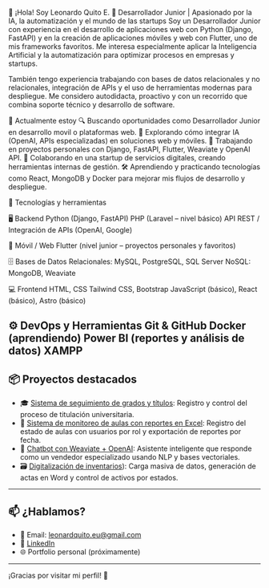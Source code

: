 👋 ¡Hola! Soy Leonardo Quito E.
🚀 Desarrollador Junior | Apasionado por la IA, la automatización y el mundo de las startups
Soy un Desarrollador Junior con experiencia en el desarrollo de aplicaciones web con Python (Django, FastAPI) y en la creación de aplicaciones móviles y web con Flutter, uno de mis frameworks favoritos.
Me interesa especialmente aplicar la Inteligencia Artificial y la automatización para optimizar procesos en empresas y startups.

También tengo experiencia trabajando con bases de datos relacionales y no relacionales, integración de APIs y el uso de herramientas modernas para despliegue. Me considero autodidacta, proactivo y con un recorrido que combina soporte técnico y desarrollo de software.

🧠 Actualmente estoy
🔍 Buscando oportunidades como Desarrollador Junior en desarrollo movil o plataformas web.
🤖 Explorando cómo integrar IA (OpenAI, APIs especializadas) en soluciones web y móviles.
🧪 Trabajando en proyectos personales con Django, FastAPI, Flutter, Weaviate y OpenAI API.
🚀 Colaborando en una startup de servicios digitales, creando herramientas internas de gestión.
🛠️ Aprendiendo y practicando tecnologías como React, MongoDB y Docker para mejorar mis flujos de desarrollo y despliegue.

🧰 Tecnologías y herramientas

🖥️ Backend
Python (Django, FastAPI)
PHP (Laravel – nivel básico)
API REST / Integración de APIs (OpenAI, Google)

📱 Móvil / Web
Flutter (nivel junior – proyectos personales y favoritos)

🗄️ Bases de Datos
Relacionales: MySQL, PostgreSQL, SQL Server
NoSQL: MongoDB, Weaviate

💻 Frontend
HTML, CSS
Tailwind CSS, Bootstrap
JavaScript (básico), React (básico), Astro (básico)

⚙️ DevOps y Herramientas
Git & GitHub
Docker (aprendiendo)
Power BI (reportes y análisis de datos)
XAMPP
---
## 📦 Proyectos destacados

- 🎓 [Sistema de seguimiento de grados y títulos](https://github.com/Leonardo-max-el/Proyecto_Titulacion.git): Registro y control del proceso de titulación universitaria.
- 🧾 [Sistema de monitoreo de aulas con reportes en Excel](https://github.com/Leonardo-max-el/controlic.git): Registro del estado de aulas con usuarios por rol y exportación de reportes por fecha.
- 🧠 [Chatbot con Weaviate + OpenAI](https://github.com/Leonardo-max-el/chat-weavite-db.git): Asistente inteligente que responde como un vendedor especializado usando NLP y bases vectoriales.
- 🗃️ [Digitalización de inventarios](https://github.com/Leonardo-max-el/INVICIC.git)): Carga masiva de datos, generación de actas en Word y control de activos por estados.

---

## 📫 ¿Hablamos?

- 📩 Email: leonardquito.eu@gmail.com 
- 💼 [LinkedIn](www.linkedin.com/in/leonard-eu)  
- 🌐 Portfolio personal (próximamente)

---

¡Gracias por visitar mi perfil! 🚀
